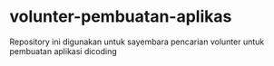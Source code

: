 # volunter-pembuatan-aplikas
Repository ini digunakan untuk sayembara pencarian volunter untuk pembuatan aplikasi dicoding
